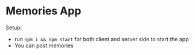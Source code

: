 # Memories App

Setup:
- run ```npm i && npm start``` for both client and server side to start the app
- You can post memories 
